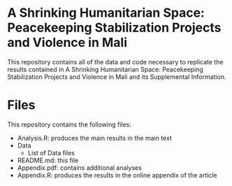 # A Shrinking Humanitarian Space: Peacekeeping Stabilization Projects and Violence in Mali


This repository contains all of the data and code necessary to replicate the results contained in A Shrinking Humanitarian Space: Peacekeeping Stabilization Projects and Violence in Mali and its Supplemental Information.

# Files

This repository contains the following files:

- Analysis.R: produces the main results in the main text
- Data
    - List of Data files       
- README.md: this file
- Appendix.pdf: contains additional analyses
- Appendix.R: produces the results in the online appendix of the article
